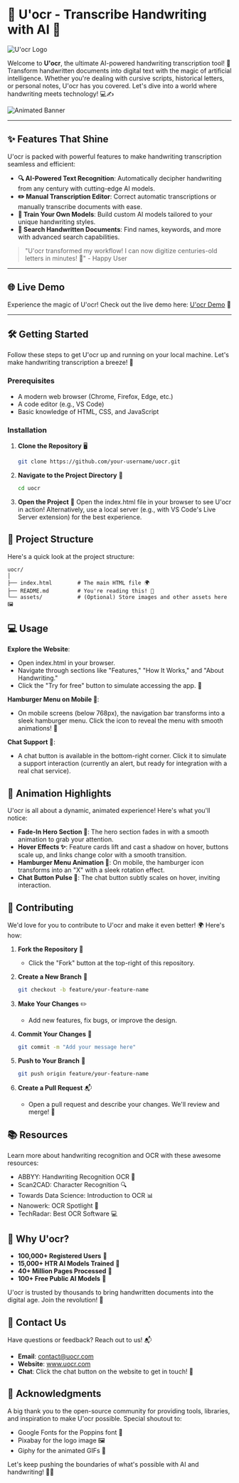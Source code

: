 # 📜 U'ocr - Transcribe Handwriting with AI 🚀

![U'ocr Logo](https://cdn.pixabay.com/photo/2016/03/31/18/36/book-1296045_1280.png)

Welcome to **U'ocr**, the ultimate AI-powered handwriting transcription tool! 🌟 Transform handwritten documents into digital text with the magic of artificial intelligence. Whether you're dealing with cursive scripts, historical letters, or personal notes, U'ocr has you covered. Let's dive into a world where handwriting meets technology! 💻✍️

![Animated Banner](https://media.giphy.com/media/3o7TKz0z2q0Z2q0Z2q0/giphy.gif) <!-- A GIF representing handwriting animation -->

---

## ✨ Features That Shine

U'ocr is packed with powerful features to make handwriting transcription seamless and efficient:

- **🔍 AI-Powered Text Recognition**: Automatically decipher handwriting from any century with cutting-edge AI models.
- **✏️ Manual Transcription Editor**: Correct automatic transcriptions or manually transcribe documents with ease.
- **🧠 Train Your Own Models**: Build custom AI models tailored to your unique handwriting styles.
- **🔎 Search Handwritten Documents**: Find names, keywords, and more with advanced search capabilities.

> "U'ocr transformed my workflow! I can now digitize centuries-old letters in minutes! 🚀" - Happy User

---

## 🌐 Live Demo

Experience the magic of U'ocr! Check out the live demo here: [U'ocr Demo](https://www.uocr.com/try-free) 🎉

---

## 🛠️ Getting Started

Follow these steps to get U'ocr up and running on your local machine. Let's make handwriting transcription a breeze! 💨

### Prerequisites

- A modern web browser (Chrome, Firefox, Edge, etc.)
- A code editor (e.g., VS Code)
- Basic knowledge of HTML, CSS, and JavaScript

### Installation

1. **Clone the Repository** 🖥️
   ```bash
   git clone https://github.com/your-username/uocr.git
   ```

2. **Navigate to the Project Directory** 📂
   ```bash
   cd uocr
   ```

3. **Open the Project** 🌟
   Open the index.html file in your browser to see U'ocr in action! Alternatively, use a local server (e.g., with VS Code's Live Server extension) for the best experience.

## 🎨 Project Structure

Here's a quick look at the project structure:

```
uocr/
│
├── index.html        # The main HTML file 🌍
├── README.md         # You're reading this! 📖
└── assets/           # (Optional) Store images and other assets here 🖼️
```

## 💻 Usage

**Explore the Website**:
- Open index.html in your browser.
- Navigate through sections like "Features," "How It Works," and "About Handwriting."
- Click the "Try for free" button to simulate accessing the app. 🎯

**Hamburger Menu on Mobile 🍔**:
- On mobile screens (below 768px), the navigation bar transforms into a sleek hamburger menu. Click the icon to reveal the menu with smooth animations! 📱

**Chat Support 💬**:
- A chat button is available in the bottom-right corner. Click it to simulate a support interaction (currently an alert, but ready for integration with a real chat service).

## 🎥 Animation Highlights

U'ocr is all about a dynamic, animated experience! Here's what you'll notice:

- **Fade-In Hero Section 🌟**: The hero section fades in with a smooth animation to grab your attention.
- **Hover Effects ✨**: Feature cards lift and cast a shadow on hover, buttons scale up, and links change color with a smooth transition.
- **Hamburger Menu Animation 🍔**: On mobile, the hamburger icon transforms into an "X" with a sleek rotation effect.
- **Chat Button Pulse 💬**: The chat button subtly scales on hover, inviting interaction.

## 🚀 Contributing

We'd love for you to contribute to U'ocr and make it even better! 🌍 Here's how:

1. **Fork the Repository** 🍴
   - Click the "Fork" button at the top-right of this repository.

2. **Create a New Branch** 🌿
   ```bash
   git checkout -b feature/your-feature-name
   ```

3. **Make Your Changes** ✏️
   - Add new features, fix bugs, or improve the design.

4. **Commit Your Changes** 💾
   ```bash
   git commit -m "Add your message here"
   ```

5. **Push to Your Branch** 🚀
   ```bash
   git push origin feature/your-feature-name
   ```

6. **Create a Pull Request** 📬
   - Open a pull request and describe your changes. We'll review and merge! 🎉

## 📚 Resources

Learn more about handwriting recognition and OCR with these awesome resources:

- ABBYY: Handwriting Recognition OCR 📜
- Scan2CAD: Character Recognition 🔍
- Towards Data Science: Introduction to OCR 📊
- Nanowerk: OCR Spotlight 🌟
- TechRadar: Best OCR Software 💻

## 🌟 Why U'ocr?

- **100,000+ Registered Users** 🤝
- **15,000+ HTR AI Models Trained** 🧠
- **40+ Million Pages Processed** 📜
- **100+ Free Public AI Models** 🎁

U'ocr is trusted by thousands to bring handwritten documents into the digital age. Join the revolution! 🚀

## 📧 Contact Us

Have questions or feedback? Reach out to us! 📬

- **Email**: contact@uocr.com
- **Website**: www.uocr.com
- **Chat**: Click the chat button on the website to get in touch! 💬

## 🎉 Acknowledgments

A big thank you to the open-source community for providing tools, libraries, and inspiration to make U'ocr possible. Special shoutout to:

- Google Fonts for the Poppins font 📝
- Pixabay for the logo image 🖼️
- Giphy for the animated GIFs 🎥

Let's keep pushing the boundaries of what's possible with AI and handwriting! 🚀✨

